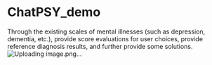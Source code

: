# ChatPSY_demo
Through the existing scales of mental illnesses (such as depression, dementia, etc.), provide score evaluations for user choices, provide reference diagnosis results, and further provide some solutions.
![Uploading image.png…]()
